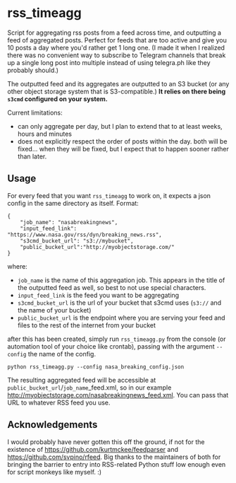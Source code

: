 # rss_timeagg
Script for aggregating rss posts from a feed across time, and outputting a feed of aggregated posts. Perfect for feeds that are too active and give you 10 posts a day where you'd rather get 1 long one. (I made it when I realized there was no convenient way to subscribe to Telegram channels that break up a single long post into multiple instead of using telegra.ph like they probably should.)

The outputted feed and its aggregates are outputted to an S3 bucket (or any other object storage system that is S3-compatible.) **It relies on there being `s3cmd` configured on your system.**

Current limitations:
* can only aggregate per day, but I plan to extend that to at least weeks, hours and minutes
* does not explicitly respect the order of posts within the day.
both will be fixed... when they will be fixed, but I expect that to happen sooner rather than later.

## Usage

For every feed that you want `rss_timeagg` to work on, it expects a json config in the same directory as itself. Format:
```
{
    "job_name": "nasabreakingnews",
    "input_feed_link": "https://www.nasa.gov/rss/dyn/breaking_news.rss",
    "s3cmd_bucket_url": "s3://mybucket",
    "public_bucket_url":"http://myobjectstorage.com/"
}
```
where:
* `job_name` is the name of this aggregation job. This appears in the title of the outputted feed as well, so best to not use special characters.
* `input_feed_link` is the feed you want to be aggregating
* `s3cmd_bucket_url` is the url of your bucket that s3cmd uses (`s3://` and the name of your bucket)
* `public_bucket_url` is the endpoint where you are serving your feed and files to the rest of the internet from your bucket

after this has been created, simply run `rss_timeagg.py` from the console (or automation tool of your choice like crontab), passing with the argument `--config` the name of the config.
```
python rss_timeagg.py --config nasa_breaking_config.json
```
The resulting aggregated feed will be accessible at `public_bucket_url`/`job_name`_feed.xml, so in our example http://myobjectstorage.com/nasabreakingnews_feed.xml. You can pass that URL to whatever RSS feed you use.

## Acknowledgements
I would probably have never gotten this off the ground, if not for the existence of https://github.com/kurtmckee/feedparser and https://github.com/svpino/rfeed. Big thanks to the maintainers of both for bringing the barrier to entry into RSS-related Python stuff low enough even for script monkeys like myself. :)
